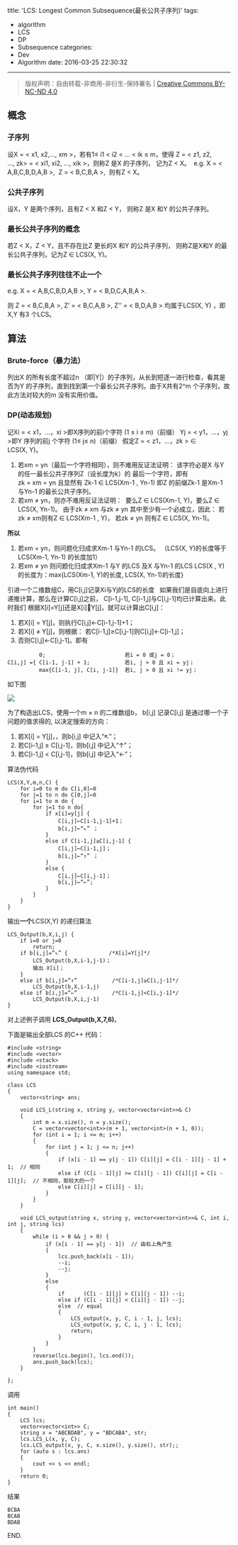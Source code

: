 title: 'LCS: Longest Common Subsequence(最长公共子序列)'
tags:
  - algorithm
  - LCS
  - DP
  - Subsequence
categories:
  - Dev
  - Algorithm
date: 2016-03-25 22:30:32
---

> 版权声明：自由转载-非商用-非衍生-保持署名 | [Creative Commons BY-NC-ND 4.0][cc]

## 概念 ##

### 子序列 ###

设X = < x1, x2,..., xm >，若有1≤ i1 < i2 < ... < ik &le; m，使得 Z = < z1, z2, ..., zk> = < xi1, xi2, ..., xik >，则称Z 是X 的子序列， 记为Z < X。 
e.g. X = < A,B,C,B,D,A,B >,  Z = < B,C,B,A >,  则有Z < X。

<!-- more --> 

### 公共子序列 ###

设X，Y 是两个序列，且有Z < X 和Z < Y， 则称Z 是X 和Y 的公共子序列。 

### 最长公共子序列的概念 ###
  
若Z < X，Z < Y，且不存在比Z 更长的X 和Y 的公共子序列， 则称Z是X和Y 的最长公共子序列，记为Z &isin; LCS(X, Y)。

### 最长公共子序列往往不止一个 ###

e.g. X = < A,B,C,B,D,A,B >,  Y = < B,D,C,A,B,A >.

则 Z = < B,C,B,A >,   Z’ = < B,C,A,B >,  Z’’ = < B,D,A,B > 均属于LCS(X, Y) ，即X,Y 有3 个LCS。

## 算法 ##

### Brute-force（暴力法） ###

列出X 的所有长度不超过n （即|Y|）的子序列，从长到短逐一进行检查，看其是否为Y 的子序列，直到找到第一个最长公共子序列。由于X共有2^m 个子序列，故此方法对较大的m 没有实用价值。

### DP(动态规划) ###

记Xi = &lt; x1，...，xi &gt;即X序列的前i个字符 (1 &le; i &le; m)（前缀） Yj = &lt; y1，...，yj &gt;即Y 序列的前j 个字符 (1≤ j≤ n)（前缀） 假定Z = &lt; z1，...，zk &gt; &isin; LCS(X, Y)。 

1. 若xm = yn（最后一个字符相同），则不难用反证法证明：
该字符必是X 与Y 的任一最长公共子序列Z（设长度为k）的 最后一个字符，即有zk = xm = yn 且显然有 Zk-1 &isin; LCS(Xm-1 , Yn-1) 即Z 的前缀Zk-1 是Xm-1 与Yn-1 的最长公共子序列。 
2. 若xm &ne; yn，则亦不难用反证法证明： 
要么Z &isin; LCS(Xm-1, Y)，要么Z &isin; LCS(X, Yn-1)。 由于zk &ne; xm 与zk &ne; yn 其中至少有一个必成立，因此： 若zk &ne; xm则有Z &isin; LCS(Xm-1 , Y)， 若zk &ne; yn 则有Z &isin; LCS(X, Yn-1)。


**所以**

1. 若xm = yn，则问题化归成求Xm-1 与Yn-1 的LCS。
（LCS(X, Y)的长度等于LCS(Xm-1, Yn-1) 的长度加1） 
2. 若xm &ne; yn 则问题化归成求Xm-1 与Y 的LCS 及X 与Yn-1 的LCS
LCS(X , Y)的长度为：max{LCS(Xm-1, Y)的长度, LCS(X, Yn-1)的长度} 

引进一个二维数组C，用C[i,j]记录Xi与Yj的LCS的长度   如果我们是自底向上进行递推计算，那么在计算C[i,j]之前， C[i-1,j-1], C[i-1,j]与C[i,j-1]均已计算出来。此时我们 根据X[i]=Y[j]还是X[i]Y[j]，就可以计算出C[i,j]： 
1. 若X[i] = Y[j]，则执行C[i,j]←C[i-1,j-1]+1；
2. 若X[i] &ne; Y[j]，则根据： 若C[i-1,j]≥C[i,j-1]则C[i,j]←C[i-1,j]；
3. 否则C[i,j]←C[i,j-1]。即有

```
          0;                         若i = 0 或j = 0；
C[i,j] ={ C[i-1, j-1] + 1;           若i, j > 0 且 xi = yj；
          max{C[i-1, j], C[i, j-1]}  若i, j > 0 且 xi != yj；
```

如下图

![][LCS]

为了构造出LCS，使用一个m &times; n 的二维数组b， b[i,j] 记录C[i,j] 是通过哪一个子问题的值求得的, 以决定搜索的方向： 

1. 若X[i] = Y[j]，，则b[i,j] 中记入“↖”；
2. 若C[i-1,j] ≥ C[i,j-1]，则b[i,j] 中记入“↑”； 
3. 若C[i-1,j] < C[i,j-1]，则b[i,j] 中记入“←”；

算法伪代码

```
LCS(X,Y,m,n,C) {
    for i=0 to m do C[i,0]←0
    for j=1 to n do C[0,j]←0 
    for i=1 to m do {
        for j=1 to n do{
            if x[i]=y[j] {
                C[i,j]←C[i-1,j-1]+1；
                b[i,j]←“↖” ；
            }
            else if C[i-1,j]≥C[i,j-1] {
                C[i,j]←C[i-1,j]；
                b[i,j]←“↑” ；
            }
            else {
                C[i,j]←C[i,j-1]；
                b[i,j]←“←”;
            }
        }
    } 
}
```

输出**一个**LCS(X,Y) 的递归算法

```
LCS_Output(b,X,i,j) {
    if i=0 or j=0 
        return; 
    if b[i,j]=“↖” {             /*X[i]=Y[j]*/
        LCS_Output(b,X,i-1,j-1)；
        输出 X[i]；
    } 
    else if b[i,j]=“↑”           /*C[i-1,j]≥C[i,j-1]*/
        LCS_Output(b,X,i-1,j) 
    else if b[i,j]=“←”           /*C[i-1,j]<C[i,j-1]*/
        LCS_Output(b,X,i,j-1)
}
```

对上述例子调用 **LCS_Output(b,X,7,6)**。

下面是输出全部LCS 的C++ 代码：

```
#include <string>
#include <vector>
#include <stack>
#include <iostream>
using namespace std;

class LCS
{
    vector<string> ans;

    void LCS_L(string x, string y, vector<vector<int>>& C)
	{
		int m = x.size(), n = y.size();
		C = vector<vector<int>>(m + 1, vector<int>(n + 1, 0));
		for (int i = 1; i <= m; i++)
		{
			for (int j = 1; j <= n; j++)
			{
				if (x[i - 1] == y[j - 1]) C[i][j] = C[i - 1][j - 1] + 1;  // 相同
				else if (C[i - 1][j] >= C[i][j - 1]) C[i][j] = C[i - 1][j];  // 不相同，取较大的一个
				else C[i][j] = C[i][j - 1];
			}
		}
	}

	void LCS_output(string x, string y, vector<vector<int>>& C, int i, int j, string lcs)
	{
		while (i > 0 && j > 0) {
			if (x[i - 1] == y[j - 1])  // 由右上角产生
			{
				lcs.push_back(x[i - 1]);
				--i;
				--j;
			}
			else
			{
				if      (C[i - 1][j] > C[i][j - 1]) --i;
				else if (C[i - 1][j] < C[i][j - 1]) --j;
				else  // equal
				{
					LCS_output(x, y, C, i - 1, j, lcs);
					LCS_output(x, y, C, i, j - 1, lcs);
					return;
				}
			}
		}
		reverse(lcs.begin(), lcs.end());
		ans.push_back(lcs);
	}

};
```

调用

```
int main()
{
	LCS lcs;
	vector<vector<int>> C;
	string x = "ABCBDAB", y = "BDCABA", str;
	lcs.LCS_L(x, y, C);
	lcs.LCS_output(x, y, C, x.size(), y.size(), str);;
	for (auto s : lcs.ans)
	{
		cout << s << endl;
	}
    return 0;
}
```

结果

```
BCBA
BCAB
BDAB
```

END.

[cc]: https://creativecommons.org/licenses/by-nc-nd/4.0/
[LCS]: /images/LCS.png